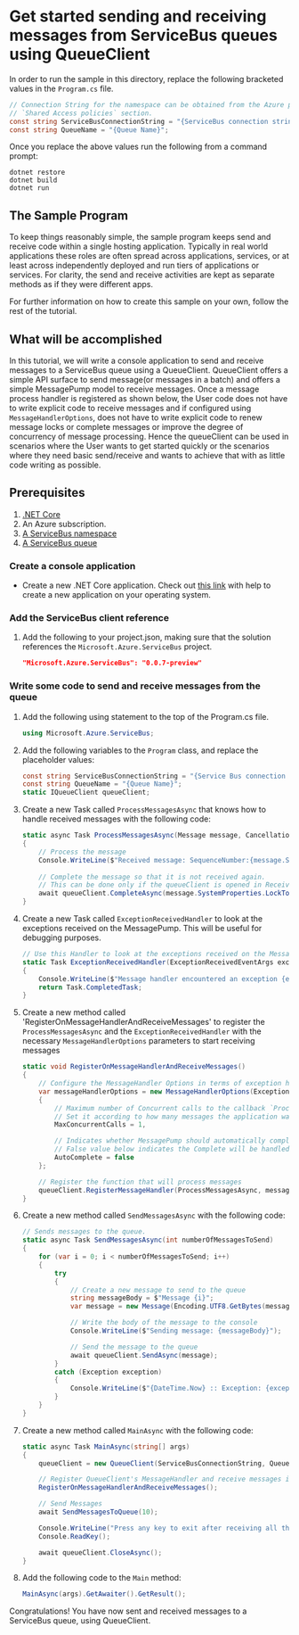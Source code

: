 # Get started sending and receiving messages from ServiceBus queues using QueueClient

In order to run the sample in this directory, replace the following bracketed values in the `Program.cs` file.

```csharp
// Connection String for the namespace can be obtained from the Azure portal under the 
// `Shared Access policies` section.
const string ServiceBusConnectionString = "{ServiceBus connection string}";
const string QueueName = "{Queue Name}";
```

Once you replace the above values run the following from a command prompt:
   
```
dotnet restore
dotnet build
dotnet run
```

## The Sample Program
To keep things reasonably simple, the sample program keeps send and receive code within a single hosting application.
Typically in real world applications these roles are often spread across applications, services, or at least across 
independently deployed and run tiers of applications or services. For clarity, the send and receive activities are kept as 
separate methods as if they were different apps.

For further information on how to create this sample on your own, follow the rest of the tutorial.

## What will be accomplished
In this tutorial, we will write a console application to send and receive messages to a ServiceBus queue using a QueueClient.
QueueClient offers a simple API surface to send message(or messages in a batch) and offers a simple MessagePump model to receive messages.
Once a message process handler is registered as shown below, the User code does not have to write explicit code to receive messages and 
if configured using `MessageHandlerOptions`, does not have to write explicit code to renew message locks or complete messages or improve 
the degree of concurrency of message processing. Hence the queueClient can be used in scenarios where the User wants to get started 
quickly or the scenarios where they need basic send/receive and wants to achieve that with as little code writing as possible.

## Prerequisites
1. [.NET Core](https://www.microsoft.com/net/core)
2. An Azure subscription.
3. [A ServiceBus namespace](https://docs.microsoft.com/en-us/azure/service-bus-messaging/service-bus-create-namespace-portal) 
4. [A ServiceBus queue](https://docs.microsoft.com/en-us/azure/service-bus-messaging/service-bus-dotnet-get-started-with-queues#2-create-a-queue-using-the-azure-portal)

### Create a console application

- Create a new .NET Core application. Check out [this link](https://docs.microsoft.com/en-us/dotnet/articles/core/getting-started) with help to create a new application on your operating system.

### Add the ServiceBus client reference

1. Add the following to your project.json, making sure that the solution references the `Microsoft.Azure.ServiceBus` project.

    ```json
    "Microsoft.Azure.ServiceBus": "0.0.7-preview"
    ```

### Write some code to send and receive messages from the queue
1. Add the following using statement to the top of the Program.cs file.
   
    ```csharp
    using Microsoft.Azure.ServiceBus;
    ```

1. Add the following variables to the `Program` class, and replace the placeholder values:
    
    ```csharp
    const string ServiceBusConnectionString = "{Service Bus connection string}";
    const string QueueName = "{Queue Name}";
    static IQueueClient queueClient;
    ```

1. Create a new Task called `ProcessMessagesAsync` that knows how to handle received messages with the following code:

	```csharp
	static async Task ProcessMessagesAsync(Message message, CancellationToken token)
    {
		// Process the message
        Console.WriteLine($"Received message: SequenceNumber:{message.SystemProperties.SequenceNumber} Body:{Encoding.UTF8.GetString(message.Body)}");
		
		// Complete the message so that it is not received again.
        // This can be done only if the queueClient is opened in ReceiveMode.PeekLock mode (which is default).
        await queueClient.CompleteAsync(message.SystemProperties.LockToken);
    }
	```

1. Create a new Task called `ExceptionReceivedHandler` to look at the exceptions received on the MessagePump. This will be useful for debugging purposes.

	```csharp
	// Use this Handler to look at the exceptions received on the MessagePump
	static Task ExceptionReceivedHandler(ExceptionReceivedEventArgs exceptionReceivedEventArgs)
    {
		Console.WriteLine($"Message handler encountered an exception {exceptionReceivedEventArgs.Exception}.");
        return Task.CompletedTask;
    }
	```

1. Create a new method called 'RegisterOnMessageHandlerAndReceiveMessages' to register the `ProcessMessagesAsync` and the 
`ExceptionReceivedHandler` with the necessary `MessageHandlerOptions` parameters to start receiving messages

	```csharp
	static void RegisterOnMessageHandlerAndReceiveMessages()
    {
		// Configure the MessageHandler Options in terms of exception handling, number of concurrent messages to deliver etc.
        var messageHandlerOptions = new MessageHandlerOptions(ExceptionReceivedHandler)
        {
			// Maximum number of Concurrent calls to the callback `ProcessMessagesAsync`, set to 1 for simplicity.
            // Set it according to how many messages the application wants to process in parallel.
			MaxConcurrentCalls = 1,

			// Indicates whether MessagePump should automatically complete the messages after returning from User Callback.
            // False value below indicates the Complete will be handled by the User Callback as seen in `ProcessMessagesAsync`.
            AutoComplete = false
        };

        // Register the function that will process messages
        queueClient.RegisterMessageHandler(ProcessMessagesAsync, messageHandlerOptions);
    }
	```

1. Create a new method called `SendMessagesAsync` with the following code:

    ```csharp
    // Sends messages to the queue.
    static async Task SendMessagesAsync(int numberOfMessagesToSend)
    {
		for (var i = 0; i < numberOfMessagesToSend; i++)
		{
			try
			{
				// Create a new message to send to the queue
				string messageBody = $"Message {i}";
				var message = new Message(Encoding.UTF8.GetBytes(messageBody));

				// Write the body of the message to the console
				Console.WriteLine($"Sending message: {messageBody}");

				// Send the message to the queue
				await queueClient.SendAsync(message);
			}
			catch (Exception exception)
			{
				Console.WriteLine($"{DateTime.Now} :: Exception: {exception.Message}");             
            }
        }
	}
    ```

1. Create a new method called `MainAsync` with the following code:
   
    ```csharp
    static async Task MainAsync(string[] args)
    {
        queueClient = new QueueClient(ServiceBusConnectionString, QueueName);

		// Register QueueClient's MessageHandler and receive messages in a loop
        RegisterOnMessageHandlerAndReceiveMessages();

		// Send Messages
        await SendMessagesToQueue(10);        

        Console.WriteLine("Press any key to exit after receiving all the messages.");
        Console.ReadKey();

        await queueClient.CloseAsync();
    }
    ```

1. Add the following code to the `Main` method:
    
    ```csharp
    MainAsync(args).GetAwaiter().GetResult();
    ```

Congratulations! You have now sent and received messages to a ServiceBus queue, using QueueClient.
